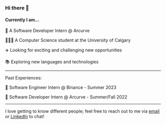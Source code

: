 
### Hi there 👋

#### Currently I am...

🏢 A Software Developer Intern @ Arcurve

🧑🏽‍💻 A Computer Science student at the University of Calgary

✈️ Looking for exciting and challenging new opportunities

📚 Exploring new languages and technologies

---

Past Experiences:

🏢 Software Engineer Intern @ Binance - Summer 2023

🏢 Software Developer Intern @ Arcurve - Summer/Fall 2022

---
I love getting to know different people; feel free to reach out to me via [email](mailto:prempreetbrar@gmail.com) or [LinkedIn](www.linkedin.com/in/prempreetbrar) to chat!
